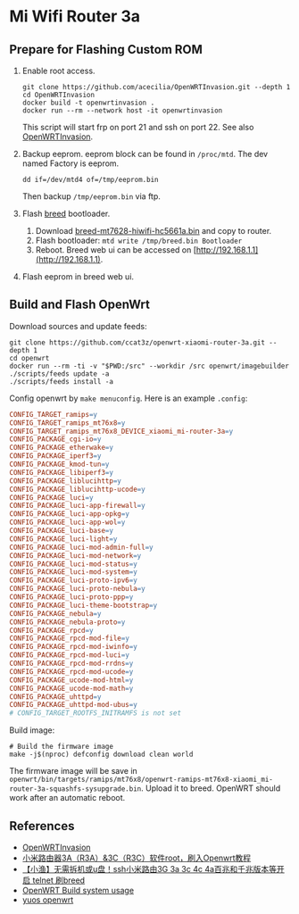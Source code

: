 # Mi Wifi Router 3a

## Prepare for Flashing Custom ROM

1. Enable root access.

   ```
   git clone https://github.com/acecilia/OpenWRTInvasion.git --depth 1
   cd OpenWRTInvasion
   docker build -t openwrtinvasion .
   docker run --rm --network host -it openwrtinvasion
   ```

   This script will start frp on port 21 and ssh on port 22.
   See also [OpenWRTInvasion](https://github.com/acecilia/OpenWRTInvasion).

1. Backup eeprom. eeprom block can be found in `/proc/mtd`.
   The dev named Factory is eeprom.

   ```
   dd if=/dev/mtd4 of=/tmp/eeprom.bin
   ```

   Then backup `/tmp/eeprom.bin` via ftp.

1. Flash [breed](https://www.right.com.cn/forum/thread-161906-1-1.html) bootloader.

   1. Download [breed-mt7628-hiwifi-hc5661a.bin](https://breed.hackpascal.net/breed-mt7628-hiwifi-hc5661a.bin) and copy to router.
   2. Flash bootloader: `mtd write /tmp/breed.bin Bootloader`
   3. Reboot. Breed web ui can be accessed on [http://192.168.1.1](http://192.168.1.1).

1. Flash eeprom in breed web ui.

## Build and Flash OpenWrt

Download sources and update feeds:

```
git clone https://github.com/ccat3z/openwrt-xiaomi-router-3a.git --depth 1
cd openwrt
docker run --rm -ti -v "$PWD:/src" --workdir /src openwrt/imagebuilder
./scripts/feeds update -a
./scripts/feeds install -a
```

Config openwrt by `make menuconfig`. Here is an example `.config`:

``` Makefile
CONFIG_TARGET_ramips=y
CONFIG_TARGET_ramips_mt76x8=y
CONFIG_TARGET_ramips_mt76x8_DEVICE_xiaomi_mi-router-3a=y
CONFIG_PACKAGE_cgi-io=y
CONFIG_PACKAGE_etherwake=y
CONFIG_PACKAGE_iperf3=y
CONFIG_PACKAGE_kmod-tun=y
CONFIG_PACKAGE_libiperf3=y
CONFIG_PACKAGE_liblucihttp=y
CONFIG_PACKAGE_liblucihttp-ucode=y
CONFIG_PACKAGE_luci=y
CONFIG_PACKAGE_luci-app-firewall=y
CONFIG_PACKAGE_luci-app-opkg=y
CONFIG_PACKAGE_luci-app-wol=y
CONFIG_PACKAGE_luci-base=y
CONFIG_PACKAGE_luci-light=y
CONFIG_PACKAGE_luci-mod-admin-full=y
CONFIG_PACKAGE_luci-mod-network=y
CONFIG_PACKAGE_luci-mod-status=y
CONFIG_PACKAGE_luci-mod-system=y
CONFIG_PACKAGE_luci-proto-ipv6=y
CONFIG_PACKAGE_luci-proto-nebula=y
CONFIG_PACKAGE_luci-proto-ppp=y
CONFIG_PACKAGE_luci-theme-bootstrap=y
CONFIG_PACKAGE_nebula=y
CONFIG_PACKAGE_nebula-proto=y
CONFIG_PACKAGE_rpcd=y
CONFIG_PACKAGE_rpcd-mod-file=y
CONFIG_PACKAGE_rpcd-mod-iwinfo=y
CONFIG_PACKAGE_rpcd-mod-luci=y
CONFIG_PACKAGE_rpcd-mod-rrdns=y
CONFIG_PACKAGE_rpcd-mod-ucode=y
CONFIG_PACKAGE_ucode-mod-html=y
CONFIG_PACKAGE_ucode-mod-math=y
CONFIG_PACKAGE_uhttpd=y
CONFIG_PACKAGE_uhttpd-mod-ubus=y
# CONFIG_TARGET_ROOTFS_INITRAMFS is not set
```

Build image:

```
# Build the firmware image
make -j$(nproc) defconfig download clean world
```

The firmware image will be save in `openwrt/bin/targets/ramips/mt76x8/openwrt-ramips-mt76x8-xiaomi_mi-router-3a-squashfs-sysupgrade.bin`.
Upload it to breed.
OpenWRT should work after an automatic reboot.

## References

* [OpenWRTInvasion](https://github.com/acecilia/OpenWRTInvasion)
* [小米路由器3A（R3A）&3C（R3C）软件root，刷入Openwrt教程](https://www.right.com.cn/forum/thread-5459952-1-1.html)
* [【小渔】无需拆机或u盘！ssh小米路由3G 3a 3c 4c 4a百兆和千兆版本等开启 telnet 刷breed](https://yuos.top/d/39-xiao-yu-wu-xu-chai-ji-huo-upan-sshxiao-mi-lu-you-3g-3a-3c-4c-4abai-zhao-he-qian-zhao-ban-ben-deng-kai-qi-telnet-shua-breed)
* [OpenWRT Build system usage](https://openwrt.org/docs/guide-developer/toolchain/use-buildsystem)
* [yuos openwrt](https://github.com/yuos-bit/AutoBuild-OpenWrt)
